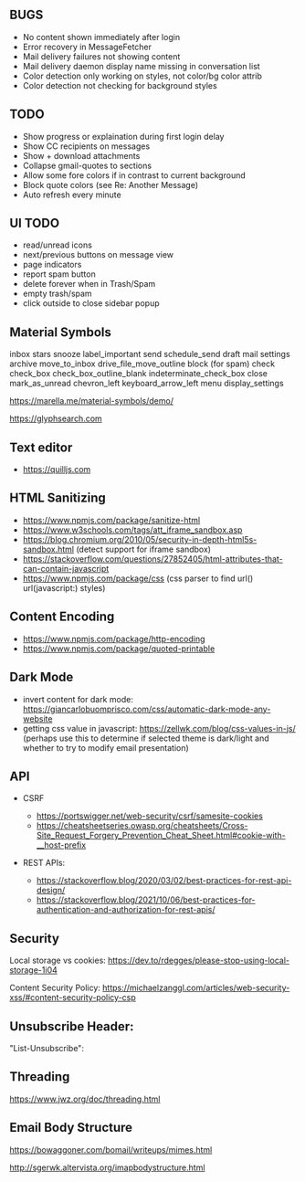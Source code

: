 ## BUGS

- No content shown immediately after login
- Error recovery in MessageFetcher
- Mail delivery failures not showing content
- Mail delivery daemon display name missing in conversation list
- Color detection only working on styles, not color/bg color attrib
- Color detection not checking for background styles

## TODO

- Show progress or explaination during first login delay
- Show CC recipients on messages
- Show + download attachments
- Collapse gmail-quotes to <detail> sections
- Allow some fore colors if in contrast to current background
- Block quote colors (see Re: Another Message)
- Auto refresh every minute

## UI TODO

- read/unread icons
- next/previous buttons on message view
- page indicators
- report spam button
- delete forever when in Trash/Spam
- empty trash/spam
- click outside to close sidebar popup

## Material Symbols

inbox
stars
snooze
label_important
send
schedule_send
draft
mail
settings
archive
move_to_inbox
drive_file_move_outline
block (for spam)
check
check_box
check_box_outline_blank
indeterminate_check_box
close
mark_as_unread
chevron_left
keyboard_arrow_left
menu
display_settings


https://marella.me/material-symbols/demo/

https://glyphsearch.com

## Text editor

* https://quilljs.com

## HTML Sanitizing

* https://www.npmjs.com/package/sanitize-html 
* https://www.w3schools.com/tags/att_iframe_sandbox.asp
* https://blog.chromium.org/2010/05/security-in-depth-html5s-sandbox.html (detect support for iframe sandbox)
* https://stackoverflow.com/questions/27852405/html-attributes-that-can-contain-javascript
* https://www.npmjs.com/package/css (css parser to find url() url(javascript:) styles)

## Content Encoding

* https://www.npmjs.com/package/http-encoding
* https://www.npmjs.com/package/quoted-printable

## Dark Mode

* invert content for dark mode: https://giancarlobuomprisco.com/css/automatic-dark-mode-any-website
* getting css value in javascript: https://zellwk.com/blog/css-values-in-js/
  (perhaps use this to determine if selected theme is dark/light and whether to try to modify email presentation)

## API 

* CSRF

    * https://portswigger.net/web-security/csrf/samesite-cookies
    * https://cheatsheetseries.owasp.org/cheatsheets/Cross-Site_Request_Forgery_Prevention_Cheat_Sheet.html#cookie-with-__host-prefix

* REST APIs:
    * https://stackoverflow.blog/2020/03/02/best-practices-for-rest-api-design/
    * https://stackoverflow.blog/2021/10/06/best-practices-for-authentication-and-authorization-for-rest-apis/


## Security

Local storage vs cookies: https://dev.to/rdegges/please-stop-using-local-storage-1i04

Content Security Policy: https://michaelzanggl.com/articles/web-security-xss/#content-security-policy-csp



## Unsubscribe Header:

"List-Unsubscribe":


## Threading

https://www.jwz.org/doc/threading.html


## Email Body Structure

https://bowaggoner.com/bomail/writeups/mimes.html

http://sgerwk.altervista.org/imapbodystructure.html

